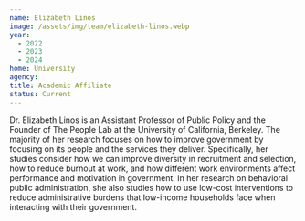 ```yaml
---
name: Elizabeth Linos
image: /assets/img/team/elizabeth-linos.webp
year:
  - 2022
  - 2023
  - 2024
home: University
agency:
title: Academic Affiliate
status: Current
---
```

Dr. Elizabeth Linos is an Assistant Professor of Public Policy and the Founder of The People Lab at the University of California, Berkeley. The majority of her research focuses on how to improve government by focusing on its people and the services they deliver. Specifically, her studies consider how we can improve diversity in recruitment and selection, how to reduce burnout at work, and how different work environments affect performance and motivation in government. In her research on behavioral public administration, she also studies how to use low-cost interventions to reduce administrative burdens that low-income households face when interacting with their government.
